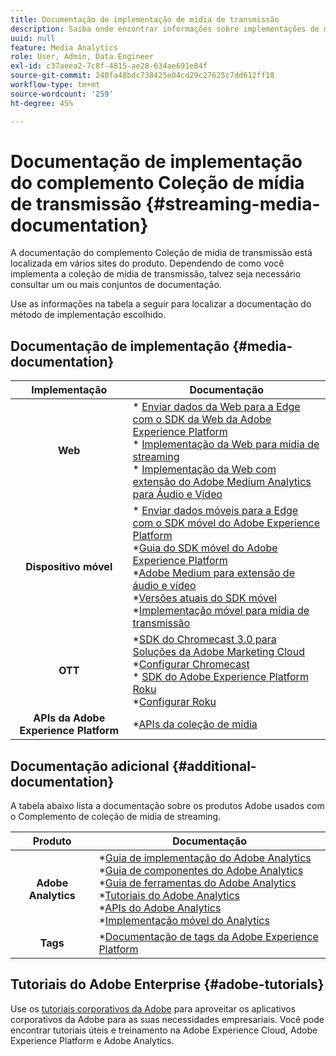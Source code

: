 ```yaml
---
title: Documentação de implementação de mídia de transmissão
description: Saiba onde encontrar informações sobre implementações de mídia de transmissão.
uuid: null
feature: Media Analytics
role: User, Admin, Data Engineer
exl-id: c37aeea2-7c8f-4815-ae28-634ae691e84f
source-git-commit: 240fa48bdc738425e04cd29c27625c7dd612ff18
workflow-type: tm+mt
source-wordcount: '259'
ht-degree: 45%

---
```


# Documentação de implementação do complemento Coleção de mídia de transmissão {#streaming-media-documentation}

A documentação do complemento Coleção de mídia de transmissão está localizada em vários sites do produto. Dependendo de como você implementa a coleção de mídia de transmissão, talvez seja necessário consultar um ou mais conjuntos de documentação.

Use as informações na tabela a seguir para localizar a documentação do método de implementação escolhido.

## Documentação de implementação {#media-documentation}

| Implementação | Documentação |
|:-----------------------:|----------------|
| **Web** | * [Enviar dados da Web para a Edge com o SDK da Web da Adobe Experience Platform](/help/implementation/edge/edge-web-sdk.md) <br> * [Implementação da Web para mídia de streaming](/help/implementation/media-sdk/setup/web-implementation.md) <br>* [Implementação da Web com extensão do Adobe Medium Analytics para Áudio e Vídeo](https://experienceleague.adobe.com/docs/experience-platform/tags/extensions/adobe/media-analytics-3x/overview.html?lang=pt-BR) |
| **Dispositivo móvel** | * [Enviar dados móveis para a Edge com o SDK móvel do Adobe Experience Platform](/help/implementation/edge/edge-mobile-sdk.md) <br> *[Guia do SDK móvel do Adobe Experience Platform](https://developer.adobe.com/client-sdks/documentation/) <br> *[Adobe Medium para extensão de áudio e vídeo](https://developer.adobe.com/client-sdks/documentation/adobe-media-analytics/)<br> *[Versões atuais do SDK móvel](https://developer.adobe.com/client-sdks/documentation/current-sdk-versions/) <br> *[Implementação móvel para mídia de transmissão](/help/implementation/media-sdk/setup/mobile-implementation.md) | |  |
| **OTT** | *[SDK do Chromecast 3.0 para Soluções da Adobe Marketing Cloud](https://adobe-marketing-cloud.github.io/media-sdks/reference/chromecast/)<br> *[Configurar Chromecast](/help/implementation/media-sdk/setup/set-up-chromecast.md)<br> * [SDK do Adobe Experience Platform Roku](/help/implementation/edge/implementation-edge.md) <br> *[Configurar Roku](/help/implementation/media-sdk/setup/set-up-roku.md) |
| **APIs da Adobe Experience Platform** | *[APIs da coleção de mídia](/help/implementation/media-collection-api/mc-api-overview.md) |

## Documentação adicional {#additional-documentation}

A tabela abaixo lista a documentação sobre os produtos Adobe usados com o Complemento de coleção de mídia de streaming.

| Produto | Documentação |
|:-----------------------:|----------------|
| **Adobe Analytics** | *[Guia de implementação do Adobe Analytics](https://experienceleague.adobe.com/docs/analytics/implementation/home.html?lang=pt-BR)<br> *[Guia de componentes do Adobe Analytics](https://experienceleague.adobe.com/docs/analytics/components/home.html?lang=pt-BR)<br> *[Guia de ferramentas do Adobe Analytics](https://experienceleague.adobe.com/docs/analytics/analyze/home.html?lang=pt-BR)<br> *[Tutoriais do Adobe Analytics](https://experienceleague.adobe.com/docs/analytics.html?lang=pt-BR#tutoriais) <br> *[APIs do Adobe Analytics](https://developer.adobe.com/analytics-apis/docs/2.0/)<br> *[Implementação móvel do Analytics](https://developer.adobe.com/client-sdks/documentation/adobe-analytics/) |
| **Tags** | *[Documentação de tags da Adobe Experience Platform ](https://experienceleague.adobe.com/docs/experience-platform/tags/home.html?lang=pt-BR) |

## Tutoriais do Adobe Enterprise {#adobe-tutorials}

Use os [tutoriais corporativos da Adobe](https://experienceleague.adobe.com/docs/home-tutorials.html?lang=pt-BR) para aproveitar os aplicativos corporativos da Adobe para as suas necessidades empresariais. Você pode encontrar tutoriais úteis e treinamento na Adobe Experience Cloud, Adobe Experience Platform e Adobe Analytics.
